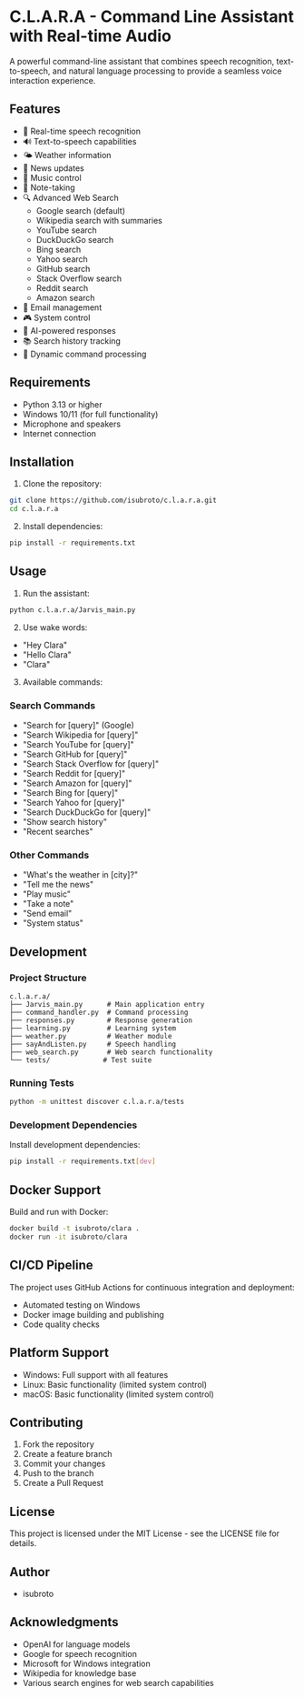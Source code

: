 # C.L.A.R.A - Command Line Assistant with Real-time Audio

A powerful command-line assistant that combines speech recognition, text-to-speech, and natural language processing to provide a seamless voice interaction experience.

## Features

- 🎤 Real-time speech recognition
- 🔊 Text-to-speech capabilities
- 🌤️ Weather information
- 📰 News updates
- 🎵 Music control
- 📝 Note-taking
- 🔍 Advanced Web Search
  - Google search (default)
  - Wikipedia search with summaries
  - YouTube search
  - DuckDuckGo search
  - Bing search
  - Yahoo search
  - GitHub search
  - Stack Overflow search
  - Reddit search
  - Amazon search
- 📧 Email management
- 🎮 System control
- 🤖 AI-powered responses
- 📚 Search history tracking
- 🔄 Dynamic command processing

## Requirements

- Python 3.13 or higher
- Windows 10/11 (for full functionality)
- Microphone and speakers
- Internet connection

## Installation

1. Clone the repository:

```bash
git clone https://github.com/isubroto/c.l.a.r.a.git
cd c.l.a.r.a
```

2. Install dependencies:

```bash
pip install -r requirements.txt
```

## Usage

1. Run the assistant:

```bash
python c.l.a.r.a/Jarvis_main.py
```

2. Use wake words:

- "Hey Clara"
- "Hello Clara"
- "Clara"

3. Available commands:

### Search Commands

- "Search for [query]" (Google)
- "Search Wikipedia for [query]"
- "Search YouTube for [query]"
- "Search GitHub for [query]"
- "Search Stack Overflow for [query]"
- "Search Reddit for [query]"
- "Search Amazon for [query]"
- "Search Bing for [query]"
- "Search Yahoo for [query]"
- "Search DuckDuckGo for [query]"
- "Show search history"
- "Recent searches"

### Other Commands

- "What's the weather in [city]?"
- "Tell me the news"
- "Play music"
- "Take a note"
- "Send email"
- "System status"

## Development

### Project Structure

```
c.l.a.r.a/
├── Jarvis_main.py      # Main application entry
├── command_handler.py  # Command processing
├── responses.py        # Response generation
├── learning.py         # Learning system
├── weather.py          # Weather module
├── sayAndListen.py     # Speech handling
├── web_search.py       # Web search functionality
└── tests/             # Test suite
```

### Running Tests

```bash
python -m unittest discover c.l.a.r.a/tests
```

### Development Dependencies

Install development dependencies:

```bash
pip install -r requirements.txt[dev]
```

## Docker Support

Build and run with Docker:

```bash
docker build -t isubroto/clara .
docker run -it isubroto/clara
```

## CI/CD Pipeline

The project uses GitHub Actions for continuous integration and deployment:

- Automated testing on Windows
- Docker image building and publishing
- Code quality checks

## Platform Support

- Windows: Full support with all features
- Linux: Basic functionality (limited system control)
- macOS: Basic functionality (limited system control)

## Contributing

1. Fork the repository
2. Create a feature branch
3. Commit your changes
4. Push to the branch
5. Create a Pull Request

## License

This project is licensed under the MIT License - see the LICENSE file for details.

## Author

- isubroto

## Acknowledgments

- OpenAI for language models
- Google for speech recognition
- Microsoft for Windows integration
- Wikipedia for knowledge base
- Various search engines for web search capabilities
